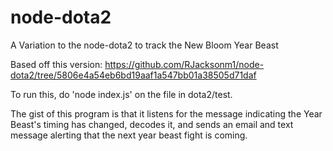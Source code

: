 # node-dota2
A Variation to the node-dota2 to track the New Bloom Year Beast 

Based off this version:
https://github.com/RJacksonm1/node-dota2/tree/5806e4a54eb6bd19aaf1a547bb01a38505d71daf

To run this, do 'node index.js' on the file in dota2/test. 

The gist of this program is that it listens for the message indicating the Year Beast's timing has changed, decodes it, and sends an email and text message alerting that the next year beast fight is coming.
